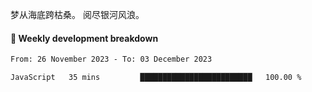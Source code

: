 梦从海底跨枯桑。
阅尽银河风浪。


#### 📝 Weekly development breakdown

<!--START_SECTION:waka-->

```txt
From: 26 November 2023 - To: 03 December 2023

JavaScript   35 mins         █████████████████████████   100.00 %
```

<!--END_SECTION:waka-->



